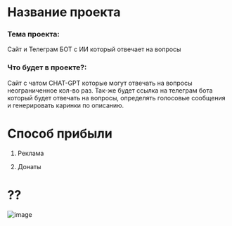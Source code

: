 # Название проекта 
### Тема проекта:
Сайт и Телеграм БОТ с ИИ который отвечает на вопросы

### Что будет в проекте?:
Сайт с чатом CHAT-GPT которые могут отвечать на вопросы неограниченное кол-во раз.
Так-же будет ссылка на телеграм бота который будет отвечать на вопросы, определять голосовые сообщения и генерировать каринки по описанию.

# Способ прибыли

1. Реклама

2. Донаты 

# ??

![image](https://github.com/user-attachments/assets/b015ff01-5c67-4233-9c94-bc85f46fd9d1)
